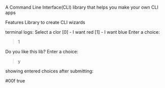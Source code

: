 A Command Line Interface(CLI) library that helps you make your own CLI apps

Features
  Library to create CLI wizards

terminal logs:
  Select a clor
[0] - I want red
[1] - I want blue
Enter a choice:

>1

Do you like this lib?
Enter a choice:

>y

showing entered choices after submitting:

#00f
true